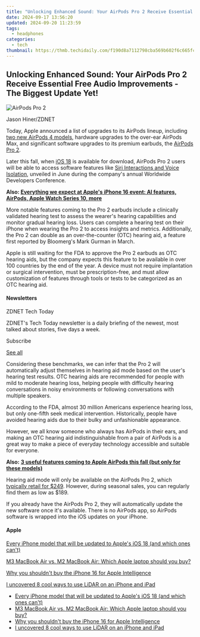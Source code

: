 ```yaml
---
title: "Unlocking Enhanced Sound: Your AirPods Pro 2 Receive Essential Free Audio Improvements - The Biggest Update Yet!"
date: 2024-09-17 13:56:20
updated: 2024-09-20 11:23:59
tags:
  - headphones
categories:
  - tech
thumbnail: https://thmb.techidaily.com/f190d8a7112798cba569b602f6c665fc16f642849f8a20bc7170c2547e3c8b5d.jpg
---
```


## Unlocking Enhanced Sound: Your AirPods Pro 2 Receive Essential Free Audio Improvements - The Biggest Update Yet!

![AirPods Pro 2](https://www.zdnet.com/a/img/resize/3437339f00fffe91a73cab0354fac7acc67e5fd1/2023/09/10/f87eda0e-6717-4b19-8829-170e2c098428/airpods-pro-2.jpg?auto=webp&precrop=2048,1151,x0,y73&width=1280)

Jason Hiner/ZDNET

Today, Apple announced a list of upgrades to its AirPods lineup, including [two new AirPods 4 models](https://apple.sjv.io/c/159047/435031/7613?&sharedid=zdnet&partnerpropertyid=1980086&u=https%3A%2F%2Fwww.apple.com%2Fshop%2Fbuy-airpods%2Fairpods-4&subId1=zd-%5F%5FCOM%5FCLICK%5FID%5F%5F-dtp), hardware upgrades to the over-ear AirPods Max, and significant software upgrades to its premium earbuds, the [AirPods Pro 2](https://apple.sjv.io/c/159047/435031/7613?&sharedid=zdnet&partnerpropertyid=1980086&u=https%3A%2F%2Fwww.apple.com%2Fshop%2Fbuy-airpods%2Fairpods-pro-2&subId1=zd-%5F%5FCOM%5FCLICK%5FID%5F%5F-dtp).

Later this fall, when [iOS 18](https://www.zdnet.com/article/every-iphone-model-that-will-be-updated-to-apples-ios-18-and-which-ones-cant/) is available for download, AirPods Pro 2 users will be able to access software features like [Siri Interactions and Voice Isolation](https://www.zdnet.com/article/3-useful-features-coming-to-apple-airpods-this-fall-but-only-for-these-models/), unveiled in June during the company's annual Worldwide Developers Conference.

**Also: [Everything we expect at Apple's iPhone 16 event: AI features, AirPods, Apple Watch Series 10, more](https://www.zdnet.com/article/everything-we-expect-at-apples-iphone-16-event-ai-features-airpods-apple-watch-series-10-more/)**

More notable features coming to the Pro 2 earbuds include a clinically validated hearing test to assess the wearer's hearing capabilities and monitor gradual hearing loss. Users can complete a hearing test on their iPhone when wearing the Pro 2 to access insights and metrics. Additionally, the Pro 2 can double as an over-the-counter (OTC) hearing aid, a feature first reported by Bloomerg's Mark Gurman in March.

Apple is still waiting for the FDA to approve the Pro 2 earbuds as OTC hearing aids, but the company expects this feature to be available in over 100 countries by the end of the year. A device must not require implantation or surgical intervention, must be prescription-free, and must allow customization of features through tools or tests to be categorized as an OTC hearing aid.

#### Newsletters

ZDNET Tech Today

ZDNET's Tech Today newsletter is a daily briefing of the newest, most talked about stories, five days a week.

 Subscribe

[See all](https://www.zdnet.com/newsletters/)

Considering these benchmarks, we can infer that the Pro 2 will automatically adjust themselves in hearing aid mode based on the user's hearing test results. OTC hearing aids are recommended for people with mild to moderate hearing loss, helping people with difficulty hearing conversations in noisy environments or following conversations with multiple speakers.

According to the FDA, almost 30 million Americans experience hearing loss, but only one-fifth seek medical intervention. Historically, people have avoided hearing aids due to their bulky and unfashionable appearance. 

However, we all know someone who always has AirPods in their ears, and making an OTC hearing aid indistinguishable from a pair of AirPods is a great way to make a piece of everyday technology accessible and suitable for everyone.

**Also:** [**3 useful features coming to Apple AirPods this fall (but only for these models)**](https://www.zdnet.com/article/3-useful-features-coming-to-apple-airpods-this-fall-but-only-for-these-models/)

Hearing aid mode will only be available on the AirPods Pro 2, which [typically retail for $249](https://shop-links.co/link/?url=https%3A%2F%2Fwww.bestbuy.com%2Fsite%2Fapple-airpods-pro-2nd-generation-with-magsafe-case-usbc-white%2F6447382.p%3FskuId%3D6447382&publisher_slug=itechdaily19598&exclusive=1). However, during seasonal sales, you can regularly find them as low as $189.

If you already have the AirPods Pro 2, they will automatically update the new software once it's available. There is no AirPods app, so AirPods software is wrapped into the iOS updates on your iPhone.

#### Apple

[Every iPhone model that will be updated to Apple's iOS 18 (and which ones can't)](https://www.zdnet.com/article/every-iphone-model-that-can-receive-apples-ios-18-update-and-which-ones-wont/ "Every iPhone model that will be updated to Apple's iOS 18 (and which ones can't)")

[M3 MacBook Air vs. M2 MacBook Air: Which Apple laptop should you buy?](https://www.zdnet.com/article/m3-macbook-air-vs-m2-macbook-air/ "M3 MacBook Air vs. M2 MacBook Air: Which Apple laptop should you buy?")

[Why you shouldn't buy the iPhone 16 for Apple Intelligence](https://www.zdnet.com/article/why-you-shouldnt-buy-the-iphone-16-for-apple-intelligence/ "Why you shouldn't buy the iPhone 16 for Apple Intelligence")

[I uncovered 8 cool ways to use LiDAR on an iPhone and iPad](https://www.zdnet.com/article/i-uncovered-8-cool-ways-to-use-lidar-on-an-iphone-and-ipad/ "I uncovered 8 cool ways to use LiDAR on an iPhone and iPad")

* [Every iPhone model that will be updated to Apple's iOS 18 (and which ones can't)](https://www.zdnet.com/article/every-iphone-model-that-can-receive-apples-ios-18-update-and-which-ones-wont/ "Every iPhone model that will be updated to Apple's iOS 18 (and which ones can't)")
* [M3 MacBook Air vs. M2 MacBook Air: Which Apple laptop should you buy?](https://www.zdnet.com/article/m3-macbook-air-vs-m2-macbook-air/ "M3 MacBook Air vs. M2 MacBook Air: Which Apple laptop should you buy?")
* [Why you shouldn't buy the iPhone 16 for Apple Intelligence](https://www.zdnet.com/article/why-you-shouldnt-buy-the-iphone-16-for-apple-intelligence/ "Why you shouldn't buy the iPhone 16 for Apple Intelligence")
* [I uncovered 8 cool ways to use LiDAR on an iPhone and iPad](https://www.zdnet.com/article/i-uncovered-8-cool-ways-to-use-lidar-on-an-iphone-and-ipad/ "I uncovered 8 cool ways to use LiDAR on an iPhone and iPad")

<ins class="adsbygoogle"
     style="display:block"
     data-ad-format="autorelaxed"
     data-ad-client="ca-pub-7571918770474297"
     data-ad-slot="1223367746"></ins>



<ins class="adsbygoogle"
     style="display:block"
     data-ad-client="ca-pub-7571918770474297"
     data-ad-slot="8358498916"
     data-ad-format="auto"
     data-full-width-responsive="true"></ins>
